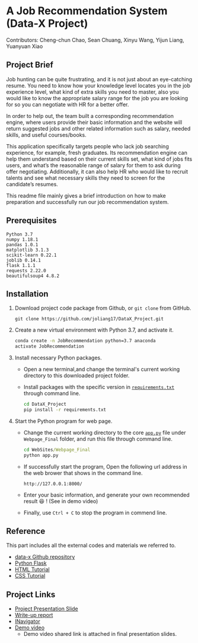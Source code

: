 # A Job Recommendation System (Data-X Project)

Contributors: Cheng-chun Chao, Sean Chuang, Xinyu Wang, Yijun Liang, Yuanyuan Xiao

## Project Brief

Job hunting can be quite frustrating, and it is not just about an eye-catching resume.  You need to know how your knowledge level locates you in the job experience level, what kind of extra skills you need to master, also you would like to know the appropriate salary range for the job you are looking for so you can negotiate with HR for a better offer.

In order to help out, the team built a corresponding recommendation engine, where users provide their basic information and the website will return suggested jobs and other related information such as salary, needed skills, and useful courses/books.

This application specifically targets people who lack job searching experience, for example, fresh graduates. Its recommendation engine can help them understand based on their current skills set, what kind of jobs fits users, and what’s the reasonable range of salary for them to ask during offer negotiating. Additionally, it can also help HR who would like to recruit talents and see what necessary skills they need to screen for the candidate’s resumes.

This readme file mainly gives a brief introduction on how to make preparation and successfully run our job recommendation system.

## Prerequisites

```
Python 3.7
numpy 1.18.1
pandas 1.0.1
matplotlib 3.1.3
scikit-learn 0.22.1
joblib 0.14.1
flask 1.1.1
requests 2.22.0
beautifulsoup4 4.8.2
```

## Installation

1. Download project code package from Github, or `git clone` from GitHub.

     ```
     git clone https://github.com/joliang17/DataX_Project.git
     ```

2. Create a new virtual environment with Python 3.7, and activate it.

     ```bat
     conda create -n JobRecommendation python=3.7 anaconda
     activate JobRecommendation
     ```

3. Install necessary Python packages.

    - Open a new terminal,and change the terminal's current working directory to this downloaded project folder.
    - Install packages with the specific version in [`requirements.txt`](requirements.txt) through command line.

        ```bat
        cd DataX_Project
        pip install -r requirements.txt
        ```

4. Start the Python program for web page.
   - Change the current working directory to the core [`app.py`](WebSites/Webpage_Final/app.py) file under `Webpage_Final` folder, and run this file through command line.

        ```bat
        cd WebSites/Webpage_Final
        python app.py
        ```

   - If successfully start the program, Open the following url address in the web brower that shows in the command line.

        ```
        http://127.0.0.1:8000/
        ```

   - Enter your basic information, and generate your own recommended result :laughing: ! (See in demo video)
  
   - Finally, use `Ctrl + C` to stop the program in commend line.

## Reference

This part includes all the external codes and materials we referred to.

- [data-x Github repository](https://github.com/ikhlaqsidhu/data-x)
- [Python Flask](https://flask.palletsprojects.com/en/1.1.x/tutorial/)
- [HTML Tutorial](https://www.w3schools.com/html/)
- [CSS Tutorial](https://www.w3schools.com/css/)

## Project Links

- [Project Presentation Slide](Deliverables/Job%Hunting%Strategy%-%Final%Presentation.pptx)
- [Write-up report](Deliverables/Final%20Report.pdf)
- [INavigator](Deliverables/iNavigator.pdf)
- [Demo video](Deliverables/Job%Hunting%Strategy%-%Final%Presentation.pptx)
     * Demo video shared link is attached in final presentation slides.
